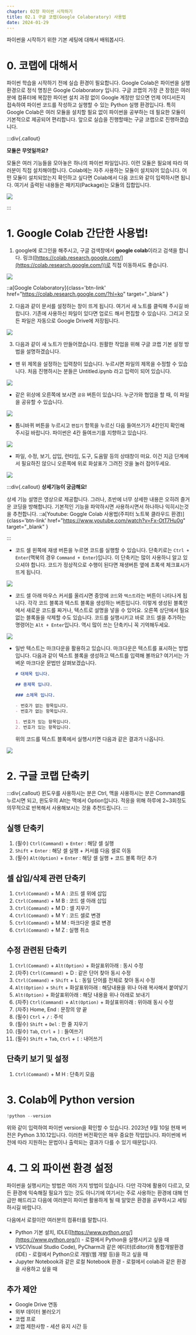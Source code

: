 ```yaml
---
chapter: 02장 파이썬 시작하기
title: 02.1 구글 코랩(Google Colaboratory) 사용법
date: 2024-01-29
---
```


파이썬을 시작하기 위한 기본 세팅에 대해서 배워봅시다.

# 0. 코랩에 대해서

파이썬 학습을 시작하기 전에 실습 환경이 필요합니다. Google Colab은 파이썬을 실행 환경으로 정식 명칭은 Google Colaboratory 입니다. 구글 코랩의 가장 큰 장점은 여러분에 컴퓨터에 복잡한 파이썬 설치 과정 없이 Google 계정만 있으면 언제 어디서든지 접속하여 파이썬 코드를 작성하고 실행할 수 있는 Python 실행 환경입니다. 특히 Google Colab은 여러 모듈을 설치할 필요 없이 파이썬을 공부하는 데 필요한 모듈이 기본적으로 제공되어 편리합니다. 앞으로 실습을 진행할때는 구글 코랩으로 진행하겠습니다.

:::div{.callout}

**모듈은 무엇일까요?**

모듈은 여러 기능들을 모아놓은 하나의 파이썬 파일입니다. 이런 모듈은 필요에 따라 여러분이 직접 설치해야합니다. Colab에는 자주 사용하는 모듈이 설치되어 있습니다. 어떤 모듈이 설치되었는지 확인하고 싶다면 Colab에서 다음 코드와 같이 입력하시면 됩니다. 여기서 출력된 내용들은 패키지(Package)는 모듈의 집합입니다.

![](/images/python/chapter02/chapter02-1-1.png)

:::

# 1. Google Colab 간단한 사용법!

1. google에 로그인을 해주시고, 구글 검색창에서 **google colab**이라고 검색을 합니다. 링크([https://colab.research.google.com/](https://colab.research.google.com/))로 직접 이동하셔도 좋습니다.

![](/images/python/chapter02/chapter02-1-2.png)

::a[Google Colaboratory]{class='btn-link' href="https://colab.research.google.com/?hl=ko" target="\_blank" }

2. 다음과 같이 문서를 설정하는 창이 뜨게 됩니다. 여기서 새 노트를 클릭해 주시길 바랍니다. 기존에 사용하신 파일이 있다면 업로드 해서 편집할 수 있습니다. 그리고 모든 파일은 자동으로 Google Drive에 저장됩니다.

![](/images/python/chapter02/chapter02-1-3.png)

3. 다음과 같이 새 노트가 만들어졌습니다. 원활한 작업을 위해 구글 코랩 기본 설정 방법을 설명하겠습니다.

- 맨 위 제목을 설정하는 입력창이 있습니다. 누르시면 파일의 제목을 수정할 수 있습니다. 처음 진행하시는 분들은 Untitled.ipynb 라고 입력이 되어 있습니다.

![](/images/python/chapter02/chapter02-1-4.png)

- 같은 위상에 오른쪽에 보시면 `공유` 버튼이 있습니다. 누군가와 협업을 할 때, 이 파일을 공유할 수 있습니다.

![](/images/python/chapter02/chapter02-1-5.png)

- 톱니바퀴 버튼을 누르시고 `편집기` 항목을 누르신 다음 들여쓰기가 4칸인지 확인해 주시길 바랍니다. 파이썬은 4칸 들여쓰기를 지향하고 있습니다.

![](/images/python/chapter02/chapter02-1-6.png)

- 파일, 수정, 보기, 삽입, 런타임, 도구, 도움말 등의 상태창이 떠요. 이건 지금 단계에서 필요하진 않으니 오른쪽에 위로 화살표가 그려진 것을 눌러 접어두세요.

![](/images/python/chapter02/chapter02-1-7.png)

:::div{.callout}
**상세기능이 궁금해요!**

상세 기능 설명은 영상으로 제공합니다. 그러나, 초반에 너무 상세한 내용은 오히려 즐거운 코딩을 방해합니다. 기본적인 기능을 파악하시면 사용하시면서 하나하나 익히시는것을 추천합니다.
::a[Youtube: Goggle Colab 사용법(주피터 노트북 클라우드 환경)]{class='btn-link' href="https://www.youtube.com/watch?v=Fx-OtT7Hu0g" target="\_blank" }

:::

- 코드 셀 왼쪽에 재생 버튼을 누르면 코드를 실행할 수 있습니다. 단축키로는 `Ctrl + Enter`(맥북의 경우 `Command + Enter`)입니다. 이 단축키는 많이 사용하니 알고 있으셔야 합니다. 코드가 정상적으로 수행이 된다면 재생버튼 옆에 초록색 체크표시가 뜨게 됩니다.

![](/images/python/chapter02/chapter02-1-8.png)

- 코드 셀 아래 마우스 커서를 올리시면 중앙에 `코드`와 `텍스트`라는 버튼이 나타나게 됩니다. 각각 코드 블록과 텍스트 블록을 생성하는 버튼입니다. 이렇게 생성된 블록안에서 새로운 코드를 짜거나, 텍스트로 설명을 넣을 수 있어요. 오른쪽 상단에서 필요없는 블록들을 삭제할 수도 있습니다.
  코드를 실행시키고 바로 코드 셀을 추가하는 명령어는 `Alt + Enter`입니다. 역시 많이 쓰는 단축키니 꼭 기억해두세요.

![](/images/python/chapter02/chapter02-1-9.png)

- 일반 텍스트는 마크다운을 활용하고 있습니다. 마크다운은 텍스트를 표시하는 방법입니다. 다음과 같이 텍스트 블록을 생성하고 텍스트를 입력해 볼까요? 여기서는 가벼운 마크다운 문법만 살펴보겠습니다.

  ```markdown
  # 대제목 입니다.

  ## 중제목 입니다.

  ### 소제목 입니다.

  - 번호가 없는 항목입니다.
  - 번호가 없는 항목입니다.

  1. 번호가 있는 항목입니다.
  2. 번호가 있는 항목입니다.
  ```

  위의 코드를 텍스트 블록에서 실행시키면 다음과 같은 결과가 나옵니다.

![](/images/python/chapter02/chapter02-1-10.png)

# 2. 구글 코랩 단축키

:::div{.callout}
윈도우를 사용하시는 분은 Ctrl, 맥을 사용하시는 분은 Command를 누르시면 되고, 윈도우의 Alt는 맥에서 Option입니다.
적응을 위해 하루에 2~3회정도 의무적으로 반복해서 사용해보시는 것을 추천드립니다.
:::

## 실행 단축키

1. (필수) `Ctrl(Command)` + `Enter` : 해당 셀 실행
2. `Shift` + `Enter` : 해당 셀 실행 + 커서를 다음 셀로 이동
3. (필수) `Alt(Option)` + `Enter` : 해당 셀 실행 + 코드 블록 하단 추가

## 셀 삽입/삭제 관련 단축키

1. `Ctrl(Command)` + M A : 코드 셀 위에 삽입
2. `Ctrl(Command)` + M B : 코드 셀 아래 삽입
3. `Ctrl(Command)` + M D : 셀 지우기
4. `Ctrl(Command)` + M Y : 코드 셀로 변경
5. `Ctrl(Command)` + M M : 마크다운 셀로 변경
6. `Ctrl(Command)` + M Z : 실행 취소

## 수정 관련된 단축키

1. `Ctrl(Command)` + `Alt(Option)` + 화살표위아래 : 동시 수정
2. (자주) `Ctrl(Command)` + D : 같은 단어 찾아 동시 수정
3. `Ctrl(Command)` + `Shift` + L : 동일 단어를 전체로 찾아 동시 수정
4. `Alt(Option)` + `Shift` + 화살표위아래 : 해당내용을 위나 아래 복사해서 붙여넣기
5. `Alt(Option)` + 화살표위아래 : 해당 내용을 위나 아래로 보내기
6. (자주) `Ctrl(Command)` + `Alt(Option)` + 화살표위아래 : 위아래 동시 수정
7. (자주) Home, End : 문장의 양 끝
8. (필수) `Ctrl` + `/` : 주석
9. (필수) `Shift` + `Del` : 한 줄 지우기
10. (필수) `Tab`, `Ctrl` + `]` : 들여쓰기
11. (필수) `Shift` + `Tab`, `Ctrl` + `[` : 내어쓰기

## 단축키 보기 및 설정

1. `Ctrl(Command)` + M H : 단축키 모음

# 3. Colab에 Python version

```python
!python --version
```

위와 같이 입력하여 파이썬 version을 확인할 수 있습니다. 2023년 9월 10일 현재 버전은 Python 3.10.12입니다. 이러한 버전확인은 매우 중요한 작업입니다. 파이썬에 버전에 따라 지원하는 문법이나 출력되는 결과가 다를 수 있기 때문입니다.

# 4. 그 외 파이썬 환경 설정

파이썬을 실행시키는 방법은 여러 가지 방법이 있습니다. 다만 각각에 활용이 다르고, 모든 환경에 익숙해질 필요가 있는 것도 아니기에 여기서는 주로 사용하는 환경에 대해 언급만 해드리고 다음에 여러분이 파이썬 활용하게 될 때 알맞은 환경을 공부하시고 세팅하시길 바랍니다.

다음에서 로컬이란 여러분의 컴퓨터를 말합니다.

- Python 기본 설치, IDLE([https://www.python.org/](https://www.python.org/)) - 로컬에서 Python을 실행시키고 싶을 때
- VSC(Visual Studio Code), PyCharm과 같은 에디터(Editor)와 통합개발환경(IDE) - 로컬에서 Python으로 개발(웹 개발 등)을 하고 싶을 때
- Jupyter Notebook과 같은 로컬 Notebook 환경 - 로컬에서 colab과 같은 환경을 사용하고 싶을 때

## 추가 제안

- Google Drive 연동
- 외부 데이터 불러오기
- 코랩 프로
- 코랩 제한사항 - 세션 유지 시간 등
